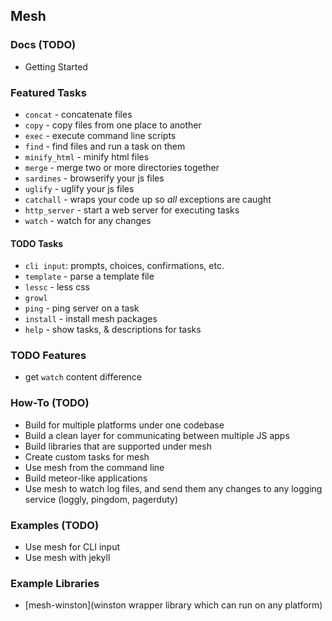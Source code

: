 ## Mesh

### Docs (TODO)

- Getting Started

### Featured Tasks
- `concat` - concatenate files
- `copy` - copy files from one place to another
- `exec` - execute command line scripts
- `find` - find files and run a task on them
- `minify_html` - minify html files
- `merge` - merge two or more directories together
- `sardines` - browserify your js files
- `uglify` - uglify your js files
- `catchall` - wraps your code up so *all* exceptions are caught
- `http_server` - start a web server for executing tasks
- `watch` - watch for any changes

#### TODO Tasks

- `cli input`: prompts, choices, confirmations, etc.
- `template` - parse a template file
- `lessc` - less css 
- `growl` 
- `ping` - ping server on a task
- `install` - install mesh packages
- `help` - show tasks, & descriptions for tasks

### TODO Features
- get `watch` content difference

### How-To (TODO)
- Build for multiple platforms under one codebase
- Build a clean layer for communicating between multiple JS apps
- Build libraries that are supported under mesh
- Create custom tasks for mesh
- Use mesh from the command line
- Build meteor-like applications
- Use mesh to watch log files, and send them any changes to any logging service (loggly, pingdom, pagerduty)


### Examples (TODO)
- Use mesh for CLI input
- Use mesh with jekyll

### Example Libraries

- [mesh-winston](winston wrapper library which can run on any platform)